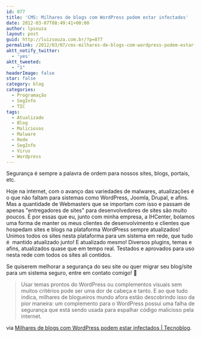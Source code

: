 ```yaml
---
id: 877
title: 'CMS: Milhares de blogs com WordPress podem estar infectados'
date: 2012-03-07T08:49:41+00:00
author: lpsouza
layout: post
guid: http://luizsouza.com.br/?p=877
permalink: /2012/03/07/cms-milhares-de-blogs-com-wordpress-podem-estar-infectados/
aktt_notify_twitter:
  - 'yes'
aktt_tweeted:
  - "1"
headerImage: false
star: false
category: blog
categories:
  - Programação
  - SegInfo
  - TIC
tags:
  - Atualizado
  - Blog
  - Maliciosos
  - Malware
  - Rede
  - SegInfo
  - Virus
  - Wordpress
---
```

Segurança é sempre a palavra de ordem para nossos sites, blogs, portais, etc.

Hoje na internet, com o avanço das variedades de malwares, atualizações é o que não faltam para sistemas como WordPress, Joomla, Drupal, e afins. Mas a quantidade de Webmasters que se importam com isso e passam de apenas "entregadores de sites" para desenvolvedores de sites são muito poucos. É por essas que eu, junto com minha empresa, a IHCenter, bolamos uma forma de manter os meus clientes de desenvolvimento e clientes que hospedam sites e blogs na plataforma WordPress sempre atualizados! Unimos todos os sites nesta plataforma para um sistema em rede, que tudo é  mantido atualizado junto! E atualizado mesmo! Diversos plugins, temas e afins, atualizados quase que em tempo real. Testados e aprovados para uso nesta rede com todos os sites ali contidos.

Se quiserem melhorar a segurança do seu site ou quer migrar seu blog/site para um sistema seguro, entre em contato comigo! 🙂

> Usar temas prontos do WordPress ou complementos visuais sem muitos critérios pode ser uma dor de cabeça e tanto. E ao que tudo indica, milhares de blogueiros mundo afora estão descobrindo isso da pior maneira: um complemento para o WordPress possui uma falha de segurança que está sendo usada para espalhar código malicioso pela internet.

via [Milhares de blogs com WordPress podem estar infectados | Tecnoblog](http://tecnoblog.net/81405/wordpress-blog-infectado-timthumb/).